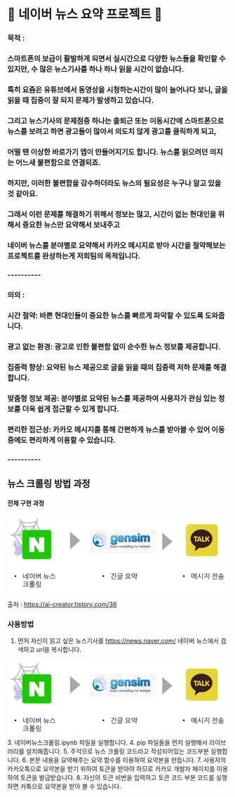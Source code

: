 # 📰 네이버 뉴스 요약 프로젝트 📝

### 목적 : 
### 스마트폰의 보급이 활발하게 되면서 실시간으로 다양한 뉴스들을 확인할 수 있지만, 수 많은 뉴스기사를 하나 하나 읽을 시간이 없습니다.
### 특히 요즘은 유튜브에서 동영상을 시청하는시간이 많이 늘어나다 보니, 글을 읽을 때 집중이 잘 되지 문제가 발생하고 있습니다.
### 그리고 뉴스기사의 문제점중 하나는 출퇴근 또는 이동시간에 스마트폰으로 뉴스를 보려고 하면 광고들이 많아서 의도치 않게 광고를 클릭하게 되고,
### 어떨 땐 이상한 바로가기 앱이 만들어지기도 합니다. 뉴스를 읽으려던 의지는 어느새 불편함으로 연결되죠.
### 하지만, 이러한 불편함을 감수하더라도 뉴스의 필요성은 누구나 알고 있을 것 같아요.
### 그래서 이런 문제를 해결하기 위해서 정보는 많고, 시간이 없는 현대인을 위해서 중요한 뉴스만 요약해서 보내주고
### 네이버 뉴스를 분야별로 요약해서 카카오 메시지로 받아 시간을 절약해보는 프로젝트를 완성하는게 저희팀의 목적입니다.

### ----------

### 의의 :
### 시간 절약: 바쁜 현대인들이 중요한 뉴스를 빠르게 파악할 수 있도록 도와줍니다.
### 광고 없는 환경: 광고로 인한 불편함 없이 순수한 뉴스 정보를 제공합니다.
### 집중력 향상: 요약된 뉴스 제공으로 글을 읽을 때의 집중력 저하 문제를 해결합니다.
### 맞춤형 정보 제공: 분야별로 요약된 뉴스를 제공하여 사용자가 관심 있는 정보를 더욱 쉽게 접근할 수 있게 합니다.
### 편리한 접근성: 카카오 메시지를 통해 간편하게 뉴스를 받아볼 수 있어 이동 중에도 편리하게 이용할 수 있습니다.

### ----------

## 뉴스 크롤링 방법 과정

#### 전체 구현 과정

![구현순서](https://github.com/seunggyo9/open_source/blob/master/image/%EA%B5%AC%ED%98%84%EC%88%9C%EC%84%9C.png)

출처 : <https://ai-creator.tistory.com/36>

### 사용방법

1. 먼저 자신이 읽고 싶은 뉴스기사를 https://news.naver.com/ 네이버 뉴스에서 검색하고 url을 복사합니다.

![구현순서](https://github.com/seunggyo9/open_source/blob/master/image/%EA%B5%AC%ED%98%84%EC%88%9C%EC%84%9C.png)
3. 네이버뉴스크롤링.ipynb 파일을 실행합니다.
4. pip 파일들을 먼저 실행해서 라이브러리를 설치해줍니다.
5. 주석으로 뉴스 크롤링 코드라고 작성되어있는 코드부분 실행합니다.
6. 본문 내용을 요약해주는 요약 함수를 이용하여 요약본을 만듭니다.
7. 사용자의 카카오톡으로 요약본을 받기 위하여 토큰을 받아야 하므로 카카오 개발자 페이지를 이용하여 토큰을 발급받습니다.
8. 자신의 토큰 비번을 입력하고 토큰 코드 부분 코드를 실행하면 카톡으로 요약본을 받아 볼 수 있습니다.

